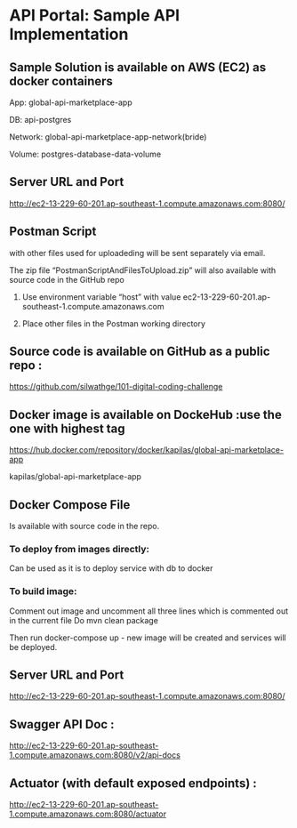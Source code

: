# API Portal: Sample API Implementation

## Sample Solution is available on AWS (EC2) as docker containers


App: global-api-marketplace-app

DB: api-postgres

Network: global-api-marketplace-app-network(bride)

Volume: postgres-database-data-volume


## Server URL and Port

http://ec2-13-229-60-201.ap-southeast-1.compute.amazonaws.com:8080/


## Postman Script 

with other files used for uploadeding will be sent separately via email. 

The zip file “PostmanScriptAndFilesToUpload.zip” will also available with source code in the GitHub repo


 1. Use environment variable 
“host”  with value ec2-13-229-60-201.ap-southeast-1.compute.amazonaws.com

2. Place other files in the Postman working directory




## Source code is available on GitHub as a public repo :

https://github.com/silwathge/101-digital-coding-challenge



## Docker image is available on DockeHub :use the one with highest tag

https://hub.docker.com/repository/docker/kapilas/global-api-marketplace-app


kapilas/global-api-marketplace-app



## Docker Compose File
Is available with source code in the repo.


### To deploy from images directly:

Can be used as it is to deploy service with db to docker


### To build image:
Comment out image and uncomment all three lines which is commented out in the current file
Do  mvn clean package

Then run docker-compose up - new image will be created and services will be deployed.


## Server URL and Port
http://ec2-13-229-60-201.ap-southeast-1.compute.amazonaws.com:8080/


## Swagger API Doc :
http://ec2-13-229-60-201.ap-southeast-1.compute.amazonaws.com:8080/v2/api-docs


## Actuator (with default exposed endpoints)   :

http://ec2-13-229-60-201.ap-southeast-1.compute.amazonaws.com:8080/actuator







